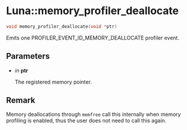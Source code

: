 # Luna::memory_profiler_deallocate

```c++
void memory_profiler_deallocate(void *ptr)
```

Emits one PROFILER_EVENT_ID_MEMORY_DEALLOCATE profiler event. 



## Parameters
* *in* **ptr**

    The registered memory pointer. 

## Remark
Memory deallocations through `memfree` call this internally when memory profiling is enabled, thus the user does not need to call this again. 

